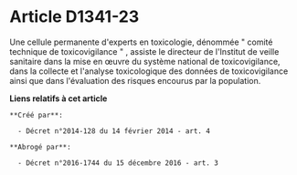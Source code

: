 # Article D1341-23

Une cellule permanente d'experts en toxicologie, dénommée " comité technique de toxicovigilance  "   , assiste le directeur
de l'Institut de veille sanitaire dans la mise en œuvre du système national de toxicovigilance, dans la collecte et l'analyse
toxicologique des données de toxicovigilance ainsi que dans l'évaluation des risques encourus par la population.

**Liens relatifs à cet article**

	**Créé par**:

	  - Décret n°2014-128 du 14 février 2014 - art. 4

	**Abrogé par**:

	  - Décret n°2016-1744 du 15 décembre 2016 - art. 3

